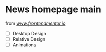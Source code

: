 # News homepage main

from *www.frontendmentor.io*

- [ ] Desktop Design
- [ ] Relative Design
- [ ] Animations
